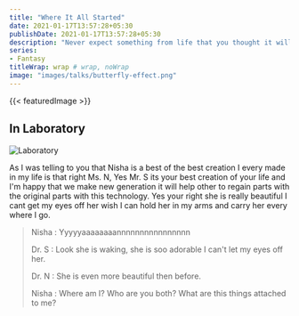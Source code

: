 ```yaml
---
title: "Where It All Started"
date: 2021-01-17T13:57:28+05:30
publishDate: 2021-01-17T13:57:28+05:30
description: "Never expect something from life that you thought it will go as you wanted but it didn't went, life take test first and then teaches you and when you learned that lesson life gives you another test."
series:
- Fantasy
titleWrap: wrap # wrap, noWrap
image: "images/talks/butterfly-effect.png"
---
```

{{< featuredImage >}}

## In Laboratory
![Laboratory](/images/talks/laboratory.jpg)

As I was telling to you that Nisha is a best of the best creation I every made in my life is that right Ms. N, Yes Mr. S its your best creation of your life and I'm happy that we make new generation it will help other to regain parts with the original parts with this technology. Yes your right she is really beautiful I cant get my eyes off her wish I can hold her in my arms and carry her every where I go.

> Nisha	: Yyyyyaaaaaaaannnnnnnnnnnnnnnn
>
> Dr. S	: Look she is waking, she is soo adorable I can't let my eyes off her.
>
> Dr. N	: She is even more beautiful then before.
>
> Nisha	: Where am I? Who are you both? What are this things attached to me? 

